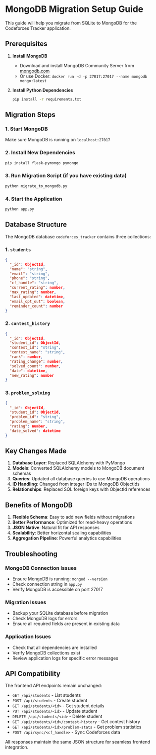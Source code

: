 # MongoDB Migration Setup Guide

This guide will help you migrate from SQLite to MongoDB for the Codeforces Tracker application.

## Prerequisites

1. **Install MongoDB**
   - Download and install MongoDB Community Server from [mongodb.com](https://www.mongodb.com/try/download/community)
   - Or use Docker: `docker run -d -p 27017:27017 --name mongodb mongo:latest`

2. **Install Python Dependencies**
   ```bash
   pip install -r requirements.txt
   ```

## Migration Steps

### 1. Start MongoDB
Make sure MongoDB is running on `localhost:27017`

### 2. Install New Dependencies
```bash
pip install flask-pymongo pymongo
```

### 3. Run Migration Script (if you have existing data)
```bash
python migrate_to_mongodb.py
```

### 4. Start the Application
```bash
python app.py
```

## Database Structure

The MongoDB database `codeforces_tracker` contains three collections:

### 1. `students`
```json
{
  "_id": ObjectId,
  "name": "string",
  "email": "string",
  "phone": "string",
  "cf_handle": "string",
  "current_rating": number,
  "max_rating": number,
  "last_updated": datetime,
  "email_opt_out": boolean,
  "reminder_count": number
}
```

### 2. `contest_history`
```json
{
  "_id": ObjectId,
  "student_id": ObjectId,
  "contest_id": "string",
  "contest_name": "string",
  "rank": number,
  "rating_change": number,
  "solved_count": number,
  "date": datetime,
  "new_rating": number
}
```

### 3. `problem_solving`
```json
{
  "_id": ObjectId,
  "student_id": ObjectId,
  "problem_id": "string",
  "problem_name": "string",
  "rating": number,
  "date_solved": datetime
}
```

## Key Changes Made

1. **Database Layer**: Replaced SQLAlchemy with PyMongo
2. **Models**: Converted SQLAlchemy models to MongoDB document schemas
3. **Queries**: Updated all database queries to use MongoDB operations
4. **ID Handling**: Changed from integer IDs to MongoDB ObjectIds
5. **Relationships**: Replaced SQL foreign keys with ObjectId references

## Benefits of MongoDB

1. **Flexible Schema**: Easy to add new fields without migrations
2. **Better Performance**: Optimized for read-heavy operations
3. **JSON Native**: Natural fit for API responses
4. **Scalability**: Better horizontal scaling capabilities
5. **Aggregation Pipeline**: Powerful analytics capabilities

## Troubleshooting

### MongoDB Connection Issues
- Ensure MongoDB is running: `mongod --version`
- Check connection string in `app.py`
- Verify MongoDB is accessible on port 27017

### Migration Issues
- Backup your SQLite database before migration
- Check MongoDB logs for errors
- Ensure all required fields are present in existing data

### Application Issues
- Check that all dependencies are installed
- Verify MongoDB collections exist
- Review application logs for specific error messages

## API Compatibility

The frontend API endpoints remain unchanged:
- `GET /api/students` - List students
- `POST /api/students` - Create student
- `GET /api/students/<id>` - Get student details
- `PUT /api/students/<id>` - Update student
- `DELETE /api/students/<id>` - Delete student
- `GET /api/students/<id>/contest-history` - Get contest history
- `GET /api/students/<id>/problem-stats` - Get problem statistics
- `POST /api/sync/<cf_handle>` - Sync Codeforces data

All responses maintain the same JSON structure for seamless frontend integration. 